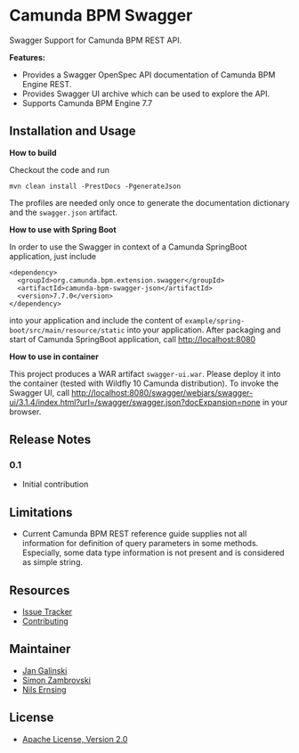 # Camunda BPM Swagger

Swagger Support for Camunda BPM REST API. 


**Features:**

* Provides a Swagger OpenSpec API documentation of Camunda BPM Engine REST.
* Provides Swagger UI archive which can be used to explore the API.
* Supports Camunda BPM Engine 7.7


## Installation and Usage

**How to build**

Checkout the code and run 

    mvn clean install -PrestDocs -PgenerateJson
    
The profiles are needed only once to generate the documentation dictionary and the `swagger.json` artifact.

**How to use with Spring Boot**

In order to use the Swagger in context of a Camunda SpringBoot application, just include 

    <dependency>
      <groupId>org.camunda.bpm.extension.swagger</groupId>
      <artifactId>camunda-bpm-swagger-json</artifactId>
      <version>7.7.0</version>
    </dependency>

into your application and include the content of `example/spring-boot/src/main/resource/static` into your application.
After packaging and start of Camunda SpringBoot application, call [http://localhost:8080](http://localhost:8080)

**How to use in container**

This project produces a WAR artifact `swagger-ui.war`. Please deploy it into the container (tested with Wildfly 10 Camunda distribution). To invoke the Swagger UI, 
call [http://localhost:8080/swagger/webjars/swagger-ui/3.1.4/index.html?url=/swagger/swagger.json?docExpansion=none](http://localhost:8080/swagger/webjars/swagger-ui/3.1.4/index.html?url=/swagger/swagger.json?docExpansion=none) 
in your browser.




## Release Notes

### 0.1

* Initial contribution

## Limitations

* Current Camunda BPM REST reference guide supplies not all information for definition of query parameters in some methods. 
Especially, some data type information is not present and is considered as simple string.

## Resources

* [Issue Tracker](https://github.com/holisticon/camunda-bpm-swagger/issues)
* [Contributing](./CONTRIBUTING) 


## Maintainer

* [Jan Galinski](https://github.com/jangalinski)
* [Simon Zambrovski](https://github.com/zambrovski)
* [Nils Ernsing](https://github.com/nernsting)


## License

* [Apache License, Version 2.0](./LICENSE)

